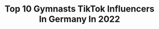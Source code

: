 ---
title: Top 10 Gymnasts TikTok Influencers In Germany In 2022
description: >-
  Find top gymnasts TikTok influencers in Germany in 2022. Most popular hashtags: #gymnastics #foryou #fyp #viral.
platform: TikTok
hits: 49
text_top: See the most popular TikTok profiles on inBeat.
text_bottom: inBeat aggregates 49 TikTok influencers like this in Germany for you to work with.
profiles:
  - username: "miti.gymnastics"
    fullname: >-
      𝕄𝕚𝕥𝕚
    bio: >-
      Mia 15y/o gymnastics @miti.gymnastix (insta)
    location: "Germany"
    followers: 3186
    engagement: 4676
    commentsToLikes: 0.140649
    id: ckbb6voxswx780j230d768hvs
    verified: false
    hashtags: "#duett, #coupleontourreaktion"
  - username: "gymnasticcxnxa"
    fullname: >-
      Cxnxa Vxß
    bio: >-
      Girl 👩🏼 18 Years old 🤩 Gymnastic is my life🤸🏼‍♂️ BF• Vanessa ❤️
    location: "Germany"
    followers: 40500
    engagement: 2218
    commentsToLikes: 0.058077
    id: ck9r2z2fin7rn0j78vbn003uk
    verified: false
    hashtags: "#turnen, #gymnastic, #jump, #gymnast"
  - username: "haleysturnwelt"
    fullname: >-
      HaleysTurnwelt
    bio: >-
      Haley 14 years old 💗 Gymnastics Dancing 💗 Instagram Haley's_turnwelt
    location: "Germany"
    followers: 157300
    engagement: 2433
    commentsToLikes: 0.008787
    id: ckbbhkjww648w0j23b8uvzi01
    verified: false
    hashtags: ""
  - username: "lea.crazygirl"
    fullname: >-
      ♡~Lea~♡
    bio: >-
      ~ German girl🌺 ~ B-day: 15.05.✨ ~ gymnast💗 ~ piano🎹 Danke für 3K Fans😍🎉
    location: "Germany"
    followers: 3077
    engagement: 2294
    commentsToLikes: 0.042177
    id: ck9fwrsvq2pw40j785vsj6no7
    verified: false
    hashtags: "#fyp, #dontletthisflop, #acting, #foryoupage"
  - username: "der.manu"
    fullname: >-
      Manu✌🏻
    bio: >-
      Daily Posts! High Diver 🇩🇪, Gymnast 🤸🏻‍♂️ ———— Manu✌🏻————
    location: "Germany"
    followers: 84000
    engagement: 1248
    commentsToLikes: 0.017376
    id: ckdsvrrzwq8010j23bq90pgoe
    verified: false
    hashtags: "#klippenspringen, #salto, #foryou, #foryoupage"
  - username: "ameliaatumbles_"
    fullname: >-
      ✨✨✨
    bio: >-
      new zealand !! ✨⛈🧚‍♀️🦖💝
    location: "Germany"
    followers: 162700
    engagement: 2571
    commentsToLikes: 0.012792
    id: cka0ss4fhmttb0i78tl8667yy
    verified: false
    hashtags: "#tumble, #tumbling, #fyp, #gymnastics"
  - username: "aerial_shelly"
    fullname: >-
      Shelly
    bio: >-
      ▪️ Aerialist ▪️ Germany ▪️ 25
    location: "Germany"
    followers: 13700
    engagement: 1913
    commentsToLikes: 0.021551
    id: ckamgxghxds450i7854zmpf84
    verified: false
    hashtags: "#lyra, #aerialhoop, #passion, #aerialist"
  - username: "amelie.tumbless"
    fullname: >-
      Amélie
    bio: >-
      Schaut auf Insta vorbei❤️
    location: "Germany"
    followers: 15100
    engagement: 3520
    commentsToLikes: 0.045072
    id: ckbqw4drcgahf0j23ts7ahgpn
    verified: false
    hashtags: "#lovethissport, #dontgiveup, #foryou, #fyp"
  - username: "turnteamdeutschland"
    fullname: >-
      Turn-Team
    bio: >-
      Offizieller TikTok-Account des Turn-Team Deutschland 🤸🏼‍♀️🤸🏻‍♂️🇩🇪
    location: "Germany"
    followers: 8732
    engagement: 2126
    commentsToLikes: 0.016407
    id: ckbrdelwor1oh0j23em2t6w50
    verified: true
    hashtags: "#gymnastics, #flip, #turnen, #turnteamdeutschland"
  - username: "itzzmee_lilly"
    fullname: >-
      Lilly
    bio: >-
      Insta: Lilly_1205_ Snap: lillly.1205
    location: "Germany"
    followers: 4123
    engagement: 3358
    commentsToLikes: 0.032078
    id: ckbqw4fmogava0j23txs8rff3
    verified: false
    hashtags: "#fy, #foryou, #gymnastics, #fyp"
---
